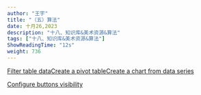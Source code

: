 ```yaml
---
author: "王宇"
title: "（五）算法"
date: 十月26,2023
description: "十八、知识库&美术资源&算法"
tags: ["十八、知识库&美术资源&算法"]
ShowReadingTime: "12s"
weight: 736
---
```

[Filter table data](#)[Create a pivot table](#)[Create a chart from data series](#)

[Configure buttons visibility](/users/tfac-settings.action)